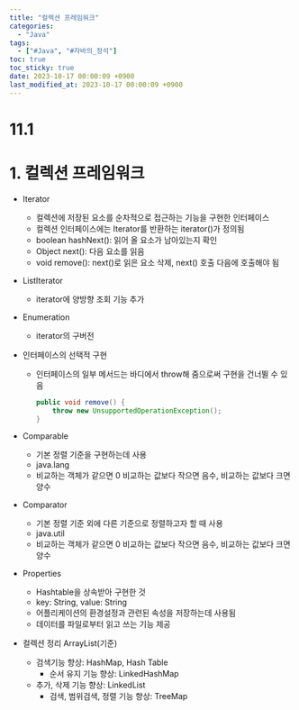 ```yaml
---
title: "컬렉션 프레임워크"
categories:
  - "Java"
tags:
  - ["#Java", "#자바의_정석"]
toc: true
toc_sticky: true
date: 2023-10-17 00:00:09 +0900
last_modified_at: 2023-10-17 00:00:09 +0900
---
```

# 11.1

# 1. 컬렉션 프레임워크

- Iterator
    - 컬렉션에 저장된 요소를 순차적으로 접근하는 기능을 구현한 인터페이스
    - 컬렉션 인터페이스에는 Iterator를 반환하는 iterator()가 정의됨
    - boolean hashNext(): 읽어 올 요소가 남아있는지 확인
    - Object next(): 다음 요소를 읽음
    - void remove(): next()로 읽은 요소 삭제, next() 호출 다음에 호출해야 됨
- ListIterator
    - iterator에 양방향 조회 기능 추가
- Enumeration
    - iterator의 구버전
- 인터페이스의 선택적 구현
    - 인터페이스의 일부 메서드는 바디에서 throw해 줌으로써 구현을 건너뛸 수 있음
        
        ```java
        public void remove() {
        	throw new UnsupportedOperationException();
        }
        ```
        
- Comparable
    - 기본 정렬 기준을 구현하는데 사용
    - java.lang
    - 비교하는 객체가 같으면 0 비교하는 값보다 작으면 음수, 비교하는 값보다 크면 양수
- Comparator
    - 기본 정렬 기준 외에 다른 기준으로 정렬하고자 할 때 사용
    - java.util
    - 비교하는 객체가 같으면 0 비교하는 값보다 작으면 음수, 비교하는 값보다 크면 양수
- Properties
    - Hashtable을 상속받아 구현한 것
    - key: String, value: String
    - 어플리케이션의 환경설정과 관련된 속성을 저장하는데 사용됨
    - 데이터를 파일로부터 읽고 쓰는 기능 제공
- 컬렉션 정리 ArrayList(기준)
    - 검색기능 향상: HashMap, Hash Table
        - 순서 유지 기능 향상: LinkedHashMap
    - 추가, 삭제 기능 향상: LinkedList
        - 검색, 범위검색, 정렬 기능 향상: TreeMap